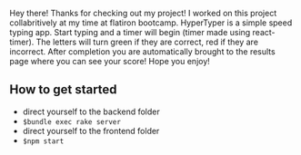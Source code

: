 Hey there! Thanks for checking out my project! I worked on this project collabritively at my time at flatiron bootcamp. HyperTyper is a simple speed typing app. Start typing and a timer will begin (timer made using react-timer). The letters will turn green if they are correct, red if they are incorrect. After completion you are automatically brought to the results page where you can see your score! Hope you enjoy!
## How to get started
* direct yourself to the backend folder
* `$bundle exec rake server`
* direct yourself to the frontend folder
* `$npm start`
